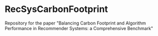 # RecSysCarbonFootprint
Repository for the paper "Balancing Carbon Footprint and Algorithm Performance in Recommender Systems: a Comprehensive Benchmark"
